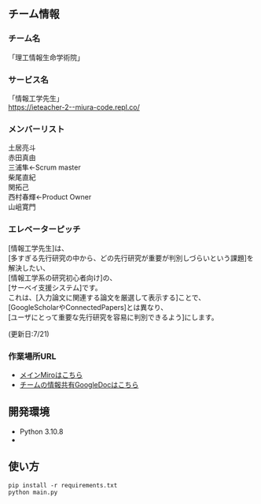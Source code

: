 ## チーム情報
### チーム名
「理工情報生命学術院」  
### サービス名
「情報工学先生」  
https://ieteacher-2--miura-code.repl.co/  
### メンバーリスト  
土居亮斗  
赤田真由  
三浦隼←Scrum master  
柴尾直紀  
関拓己  
西村春輝←Product Owner  
山岨寛門  

### エレベーターピッチ
[情報工学先生]は、  
[多すぎる先行研究の中から、どの先行研究が重要が判別しづらいという課題]を解決したい、  
[情報工学系の研究初心者向け]の、  
[サーベイ支援システム]です。  
これは、[入力論文に関連する論文を厳選して表示する]ことで、  
[GoogleScholarやConnectedPapers]とは異なり、  
[ユーザにとって重要な先行研究を容易に判別できるよう]にします。  

(更新日:7/21)
### 作業場所URL
- [メインMiroはこちら](https://miro.com/app/board/uXjVM4W_zM4=/)
- [チームの情報共有GoogleDocはこちら](https://drive.google.com/drive/folders/12qwP0sQS7g64rPYkWEqf_Gr8yu3Gmzsc?usp=sharing)

## 開発環境
- Python 3.10.8
-  

## 使い方
```
pip install -r requirements.txt
python main.py
```